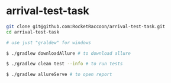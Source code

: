 # arrival-test-task

```bash
git clone git@github.com:RocketRaccoon/arrival-test-task.git
cd arrival-test-task
```

```bash
# use just "graldew" for windows

$ ./gradlew downloadAllure # to download allure

$ ./gradlew clean test --info # to run tests

$ ./gradlew allureServe # to open report
```
